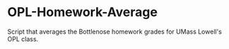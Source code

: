 # OPL-Homework-Average
Script that averages the Bottlenose homework grades for UMass Lowell's OPL class.
